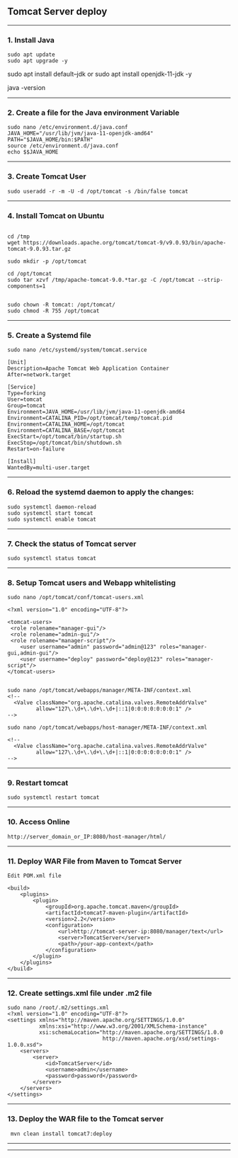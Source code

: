 ## Tomcat Server deploy
---

### 1. Install Java
```
sudo apt update
sudo apt upgrade -y
```
sudo apt install default–jdk
or 
sudo apt install openjdk-11-jdk -y

java -version

---

### 2. Create a file for the Java environment Variable

```
sudo nano /etc/environment.d/java.conf
JAVA_HOME="/usr/lib/jvm/java-11-openjdk-amd64"
PATH="$JAVA_HOME/bin:$PATH"
source /etc/environment.d/java.conf
echo $$JAVA_HOME

```
---

### 3. Create Tomcat User

```
sudo useradd -r -m -U -d /opt/tomcat -s /bin/false tomcat

```

---

### 4. Install Tomcat on Ubuntu

```

cd /tmp
wget https://downloads.apache.org/tomcat/tomcat-9/v9.0.93/bin/apache-tomcat-9.0.93.tar.gz 

sudo mkdir -p /opt/tomcat

cd /opt/tomcat
sudo tar xzvf /tmp/apache-tomcat-9.0.*tar.gz -C /opt/tomcat --strip-components=1


sudo chown -R tomcat: /opt/tomcat/
sudo chmod -R 755 /opt/tomcat

```

---

### 5. Create a Systemd file

```
sudo nano /etc/systemd/system/tomcat.service

[Unit]
Description=Apache Tomcat Web Application Container
After=network.target

[Service]
Type=forking
User=tomcat
Group=tomcat
Environment=JAVA_HOME=/usr/lib/jvm/java-11-openjdk-amd64
Environment=CATALINA_PID=/opt/tomcat/temp/tomcat.pid
Environment=CATALINA_HOME=/opt/tomcat
Environment=CATALINA_BASE=/opt/tomcat
ExecStart=/opt/tomcat/bin/startup.sh
ExecStop=/opt/tomcat/bin/shutdown.sh
Restart=on-failure

[Install]
WantedBy=multi-user.target

```
---

### 6. Reload the systemd daemon to apply the changes:

```
sudo systemctl daemon-reload
sudo systemctl start tomcat
sudo systemctl enable tomcat

```
---

### 7. Check the status of Tomcat server

```
sudo systemctl status tomcat

```
---

### 8. Setup Tomcat users and Webapp whitelisting

```
sudo nano /opt/tomcat/conf/tomcat-users.xml

<?xml version="1.0" encoding="UTF-8"?>

<tomcat-users>
 <role rolename="manager-gui"/>
 <role rolename="admin-gui"/>
 <role rolename="manager-script"/>
    <user username="admin" password="admin@123" roles="manager-gui,admin-gui"/>
    <user username="deploy" password="deploy@123" roles="manager-script"/>
</tomcat-users>


sudo nano /opt/tomcat/webapps/manager/META-INF/context.xml
<!--
  <Valve className="org.apache.catalina.valves.RemoteAddrValve"
         allow="127\.\d+\.\d+\.\d+|::1|0:0:0:0:0:0:0:1" />
-->

sudo nano /opt/tomcat/webapps/host-manager/META-INF/context.xml

<!--
  <Valve className="org.apache.catalina.valves.RemoteAddrValve"
         allow="127\.\d+\.\d+\.\d+|::1|0:0:0:0:0:0:0:1" />
-->

```
---

### 9. Restart tomcat

```
sudo systemctl restart tomcat

```
---

### 10. Access Online 

```
http://server_domain_or_IP:8080/host-manager/html/

```
---

### 11. Deploy WAR File from Maven to Tomcat Server

```
Edit POM.xml file

<build>
    <plugins>
        <plugin>
            <groupId>org.apache.tomcat.maven</groupId>
            <artifactId>tomcat7-maven-plugin</artifactId>
            <version>2.2</version>
            <configuration>
                <url>http://tomcat-server-ip:8080/manager/text</url>
                <server>TomcatServer</server>
                <path>/your-app-context</path>
            </configuration>
        </plugin>
    </plugins>
</build>

```
---

### 12. Create settings.xml file under .m2 file

```
sudo nano /root/.m2/settings.xml
<?xml version="1.0" encoding="UTF-8"?>
<settings xmlns="http://maven.apache.org/SETTINGS/1.0.0"
          xmlns:xsi="http://www.w3.org/2001/XMLSchema-instance"
          xsi:schemaLocation="http://maven.apache.org/SETTINGS/1.0.0
                              http://maven.apache.org/xsd/settings-1.0.0.xsd">
    <servers>
        <server>
            <id>TomcatServer</id>
            <username>admin</username>
            <password>password</password>
        </server>
    </servers>
</settings>

```
---

### 13. Deploy the WAR file to the Tomcat server

```
 mvn clean install tomcat7:deploy

```
----

----
